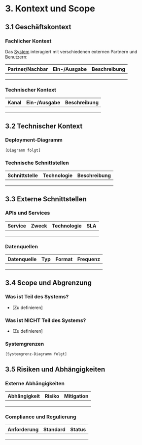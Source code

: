 # 3. Kontext und Scope

## 3.1 Geschäftskontext

### Fachlicher Kontext

Das [System](12_glossary.md#system) interagiert mit verschiedenen externen Partnern und Benutzern:

| **Partner/Nachbar** | **Ein-/Ausgabe** | **Beschreibung** |
|---------------------|------------------|------------------|
|                     |                  |                  |
|                     |                  |                  |
|                     |                  |                  |

### Technischer Kontext

| **Kanal** | **Ein-/Ausgabe** | **Beschreibung** |
|-----------|------------------|------------------|
|           |                  |                  |
|           |                  |                  |
|           |                  |                  |

## 3.2 Technischer Kontext

### Deployment-Diagramm

```
[Diagramm folgt]
```

### Technische Schnittstellen

| **Schnittstelle** | **Technologie** | **Beschreibung** |
|-------------------|-----------------|------------------|
|                   |                 |                  |
|                   |                 |                  |
|                   |                 |                  |

## 3.3 Externe Schnittstellen

### APIs und Services

| **Service** | **Zweck** | **Technologie** | **SLA** |
|-------------|-----------|-----------------|---------|
|             |           |                 |         |
|             |           |                 |         |
|             |           |                 |         |

### Datenquellen

| **Datenquelle** | **Typ** | **Format** | **Frequenz** |
|-----------------|---------|------------|--------------|
|                 |         |            |              |
|                 |         |            |              |
|                 |         |            |              |

## 3.4 Scope und Abgrenzung

### Was ist Teil des Systems?

- [Zu definieren]

### Was ist NICHT Teil des Systems?

- [Zu definieren]

### Systemgrenzen

```
[Systemgrenz-Diagramm folgt]
```

## 3.5 Risiken und Abhängigkeiten

### Externe Abhängigkeiten

| **Abhängigkeit** | **Risiko** | **Mitigation** |
|------------------|------------|----------------|
|                  |            |                |
|                  |            |                |
|                  |            |                |

### Compliance und Regulierung

| **Anforderung** | **Standard** | **Status** |
|-----------------|--------------|------------|
|                 |              |            |
|                 |              |            |
|                 |              |            |